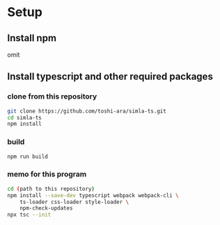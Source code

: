 # Setup
## Install npm
omit

## Install typescript and other required packages
### clone from this repository
```bash
git clone https://github.com/toshi-ara/simla-ts.git
cd simla-ts
npm install
```

### build
```bash
npm run build
```

### memo for this program
``` bash
cd (path to this repository)
npm install --save-dev typescript webpack webpack-cli \
    ts-loader css-loader style-loader \
    npm-check-updates
npx tsc --init
```
